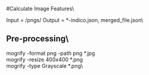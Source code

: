 #Calculate Image Features\

Input = /pngs/
Output = *-indico.json, merged_file.json\

## Pre-processing\
mogrify -format png -path png *.jpg\
mogrify -resize 400x400 *.png\
mogrify -type Grayscale *.png\
